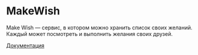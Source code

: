 # MakeWish
Make Wish — сервис, в котором можно хранить список своих желаний. Каждый может посмотреть и выполнить желания своих друзей.

[Документация](./docs/docs.md)
